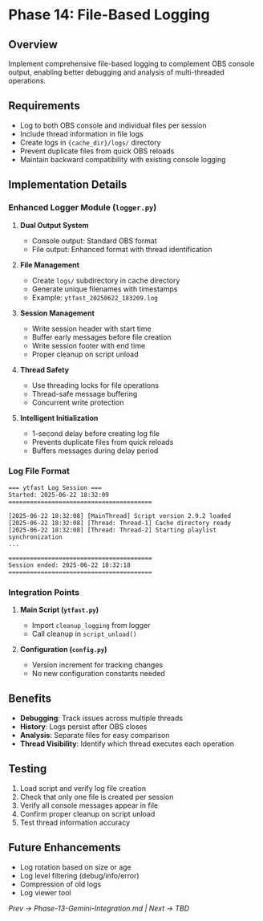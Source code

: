 # Phase 14: File-Based Logging

## Overview
Implement comprehensive file-based logging to complement OBS console output, enabling better debugging and analysis of multi-threaded operations.

## Requirements
- Log to both OBS console and individual files per session
- Include thread information in file logs
- Create logs in `{cache_dir}/logs/` directory
- Prevent duplicate files from quick OBS reloads
- Maintain backward compatibility with existing console logging

## Implementation Details

### Enhanced Logger Module (`logger.py`)
1. **Dual Output System**
   - Console output: Standard OBS format
   - File output: Enhanced format with thread identification

2. **File Management**
   - Create `logs/` subdirectory in cache directory
   - Generate unique filenames with timestamps
   - Example: `ytfast_20250622_183209.log`

3. **Session Management**
   - Write session header with start time
   - Buffer early messages before file creation
   - Write session footer with end time
   - Proper cleanup on script unload

4. **Thread Safety**
   - Use threading locks for file operations
   - Thread-safe message buffering
   - Concurrent write protection

5. **Intelligent Initialization**
   - 1-second delay before creating log file
   - Prevents duplicate files from quick reloads
   - Buffers messages during delay period

### Log File Format
```
=== ytfast Log Session ===
Started: 2025-06-22 18:32:09
========================================

[2025-06-22 18:32:08] [MainThread] Script version 2.9.2 loaded
[2025-06-22 18:32:08] [Thread: Thread-1] Cache directory ready
[2025-06-22 18:32:08] [Thread: Thread-2] Starting playlist synchronization
...

========================================
Session ended: 2025-06-22 18:32:18
========================================
```

### Integration Points
1. **Main Script (`ytfast.py`)**
   - Import `cleanup_logging` from logger
   - Call cleanup in `script_unload()`

2. **Configuration (`config.py`)**
   - Version increment for tracking changes
   - No new configuration constants needed

## Benefits
- **Debugging**: Track issues across multiple threads
- **History**: Logs persist after OBS closes
- **Analysis**: Separate files for easy comparison
- **Thread Visibility**: Identify which thread executes each operation

## Testing
1. Load script and verify log file creation
2. Check that only one file is created per session
3. Verify all console messages appear in file
4. Confirm proper cleanup on script unload
5. Test thread information accuracy

## Future Enhancements
- Log rotation based on size or age
- Log level filtering (debug/info/error)
- Compression of old logs
- Log viewer tool

*Prev → Phase-13-Gemini-Integration.md | Next → TBD*
